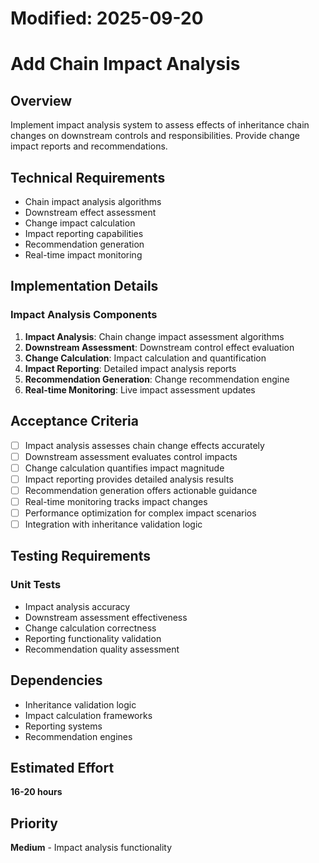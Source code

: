 # Modified: 2025-09-20

# Add Chain Impact Analysis

## Overview
Implement impact analysis system to assess effects of inheritance chain changes on downstream controls and responsibilities. Provide change impact reports and recommendations.

## Technical Requirements
- Chain impact analysis algorithms
- Downstream effect assessment
- Change impact calculation
- Impact reporting capabilities
- Recommendation generation
- Real-time impact monitoring

## Implementation Details
### Impact Analysis Components
1. **Impact Analysis**: Chain change impact assessment algorithms
2. **Downstream Assessment**: Downstream control effect evaluation
3. **Change Calculation**: Impact calculation and quantification
4. **Impact Reporting**: Detailed impact analysis reports
5. **Recommendation Generation**: Change recommendation engine
6. **Real-time Monitoring**: Live impact assessment updates

## Acceptance Criteria
- [ ] Impact analysis assesses chain change effects accurately
- [ ] Downstream assessment evaluates control impacts
- [ ] Change calculation quantifies impact magnitude
- [ ] Impact reporting provides detailed analysis results
- [ ] Recommendation generation offers actionable guidance
- [ ] Real-time monitoring tracks impact changes
- [ ] Performance optimization for complex impact scenarios
- [ ] Integration with inheritance validation logic

## Testing Requirements
### Unit Tests
- Impact analysis accuracy
- Downstream assessment effectiveness
- Change calculation correctness
- Reporting functionality validation
- Recommendation quality assessment

## Dependencies
- Inheritance validation logic
- Impact calculation frameworks
- Reporting systems
- Recommendation engines

## Estimated Effort
**16-20 hours**

## Priority
**Medium** - Impact analysis functionality
